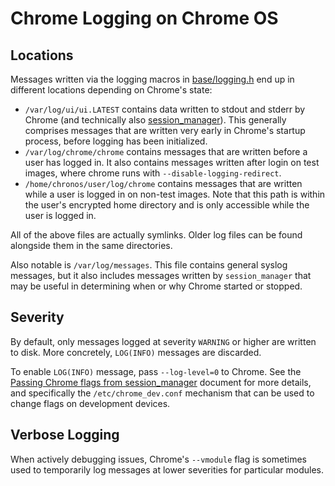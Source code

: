 # Chrome Logging on Chrome OS

## Locations

Messages written via the logging macros in [base/logging.h] end up in different
locations depending on Chrome's state:

* `/var/log/ui/ui.LATEST` contains data written to stdout and stderr by Chrome
  (and technically also [session_manager]). This generally comprises messages
  that are written very early in Chrome's startup process, before logging has
  been initialized.
* `/var/log/chrome/chrome` contains messages that are written before a user has
  logged in. It also contains messages written after login on test images, where
  chrome runs with `--disable-logging-redirect`.
* `/home/chronos/user/log/chrome` contains messages that are written while a
  user is logged in on non-test images. Note that this path is within the user's
  encrypted home directory and is only accessible while the user is logged in.

All of the above files are actually symlinks. Older log files can be found
alongside them in the same directories.

Also notable is `/var/log/messages`. This file contains general syslog messages,
but it also includes messages written by `session_manager` that may be useful in
determining when or why Chrome started or stopped.

## Severity

By default, only messages logged at severity `WARNING` or higher are written to
disk. More concretely, `LOG(INFO)` messages are discarded.

To enable `LOG(INFO)` message, pass `--log-level=0` to Chrome. See the
[Passing Chrome flags from session_manager] document for more details, and
specifically the `/etc/chrome_dev.conf` mechanism that can be used to
change flags on development devices.

## Verbose Logging

When actively debugging issues, Chrome's `--vmodule` flag is sometimes used to
temporarily log messages at lower severities for particular modules.

[base/logging.h]: ../base/logging.h
[session_manager]: https://chromium.googlesource.com/chromiumos/platform2/+/main/login_manager/
[Passing Chrome flags from session_manager]: https://chromium.googlesource.com/chromiumos/platform2/+/main/login_manager/docs/flags.md
